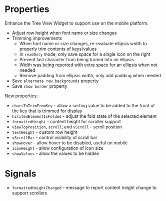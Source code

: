 # Properties

Enhance the Tree View Widget to support use on the mobile platform.

* Adjust row height when font name or size changes
* Trimming improvements
    * When font name or size changes, re-evaluate ellipsis width to properly trim contents of keys/values
    * In `readOnly` mode, only save space for a single icon on the right
    * Prevent last character from being turned into an ellipsis
    * Width was being reported with extra space for an ellipsis when not needed
    * Remove padding from ellipsis width, only add padding when needed
* Save `alternate row backgrounds` property
* Save `show border` property

New properties:

* `charsToTrimFromKey` - allow a sorting value to be added to the front of the key that is trimmed for display
* `hilitedElementIsFolded` - adjust the fold state of the selected element
* `formattedHeight` - content height for scroller support
* `viewTopPosition`, `scroll`, and `vScroll` - scroll position
* `textHeight` - custom row height
* `vScrollBar` - control visibility of scroll bar
* `showHover` - allow hover to be disabled, useful on mobile
* `iconHeight` - allow configuration of icon size
* `showValues` - allow the values to be hidden

# Signals

* `formattedHeightChanged` - message to report content height change to support scrollers